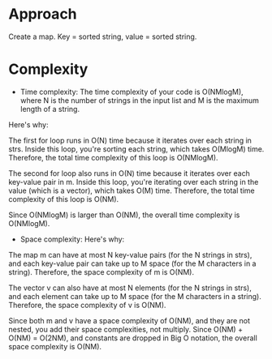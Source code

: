 # Approach

Create a map. Key = sorted string, value = sorted string.

# Complexity

- Time complexity:
The time complexity of your code is O(NMlogM), where N is the number of strings in the input list and M is the maximum length of a string.

Here's why:

The first for loop runs in O(N) time because it iterates over each string in strs. Inside this loop, you're sorting each string, which takes O(MlogM) time. Therefore, the total time complexity of this loop is O(NMlogM).

The second for loop also runs in O(N) time because it iterates over each key-value pair in m. Inside this loop, you're iterating over each string in the value (which is a vector), which takes O(M) time. Therefore, the total time complexity of this loop is O(NM).

Since O(NMlogM) is larger than O(NM), the overall time complexity is O(NMlogM).

- Space complexity:
Here's why:

The map m can have at most N key-value pairs (for the N strings in strs), and each key-value pair can take up to M space (for the M characters in a string). Therefore, the space complexity of m is O(NM).

The vector v can also have at most N elements (for the N strings in strs), and each element can take up to M space (for the M characters in a string). Therefore, the space complexity of v is O(NM).

Since both m and v have a space complexity of O(NM), and they are not nested, you add their space complexities, not multiply. Since O(NM) + O(NM) = O(2NM), and constants are dropped in Big O notation, the overall space complexity is O(NM).
